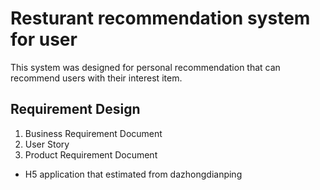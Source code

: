 # Resturant recommendation system for user
This system was designed for personal recommendation that can recommend users with their interest item. 

## Requirement Design
1. Business Requirement Document
2. User Story
3. Product Requirement Document

- H5 application that estimated from dazhongdianping
